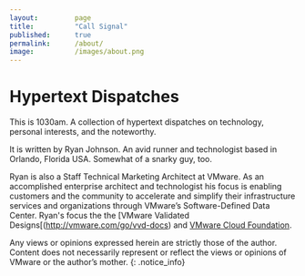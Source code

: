 ```yaml
---
layout:         page
title:          "Call Signal"
published:      true
permalink:      /about/
image:          /images/about.png
---
```


# Hypertext Dispatches

This is 1030am. A collection of hypertext dispatches on technology, personal interests, and the noteworthy.

It is written by Ryan Johnson. An avid runner and technologist based in Orlando, Florida USA. Somewhat of a snarky guy, too.

Ryan is also a Staff Technical Marketing Architect at VMware. As an accomplished enterprise architect and technologist his focus is enabling customers and the community to accelerate and simplify their infrastructure services and organizations through VMware’s Software-Defined Data Center. Ryan's focus the the [VMware Validated Designs[(http://vmware.com/go/vvd-docs) and [VMware Cloud Foundation](http://vmware.com/go/cloudfoundation).

Any views or opinions expressed herein are strictly those of the author. Content does not necessarily represent or reflect the views or opinions of VMware or the author’s mother.
{: .notice_info}
